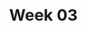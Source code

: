 ---
title: Week 03
contents:
  - date: 2025-06-24
    items:
      - type: lecture
        topics:
          - The Serret-Frenet Basis
          - The Serret-Frenet Triad (Curvature of a plane curve)
      - type: problem_set
        title: Set 07 - Serret Frenet Basis
        description: The Serret-Frenet Triad (Kinematics and kinetics)
        link: "https://drive.google.com/file/d/1iOeubRqbTVT4-f2UfLvGpaTstqDTWOOK/view?usp=drivesdk"
      - type: problem_set
        title: Set 08 - Relative motion & Corotational Bases
        description: Relative motion between translating rigid bodies
        link: "https://drive.google.com/file/d/15SJS064FwSMpkfMLjZYIYxMUW1tPyOWy/view?usp=drivesdk"
      - type: reading
        title: See the animations in the Wikipedia page of the Serret-Frenet basis
        description: reading
        link: "https://en.wikipedia.org/wiki/Frenet–Serret_formulas"
      - type: demo
        title: Serret-Frenet basis on bobsled
        link: "https://youtu.be/0ACqRREH180"
      - type: demo
        title: Serret-Frenet basis and osculating circle on 3D curve by Troy Henderson
        link: "https://www.youtube.com/shorts/NyphZOJggFk"
      - type: demo
        title: Check out the animations on the MECH230 Youtube channel
        link: "https://www.youtube.com/@mech230demos"
      - type: lecture_video
        title: A derivation of the Serret-Frenet formulae
        link: "https://youtu.be/OB13c0WlUSg"
      - type: exercise_video
        title: Problem 02-151
        link: "https://youtu.be/Z8Un0esREyw"
      - type: quiz
        title: Quiz 4
        description: Quiz 4
        link: "https://drive.google.com/file/d/1lrdG5aq0CPB20apmdMRpqcBzMDbk13CW/view?usp=share_link"

  - date: 2025-06-25
    items:
      - type: exercise
        topics:
          - Relative motion between translating rigid bodies

  - date: 2025-06-26
    items:
      - type: lecture
        topics:
          - Spring force
          - Friction
          - A particle moving on a curve vs. a particle moving on a surface
      - type: problem_set
        title: Set 09 - Linear Springs
        link: "https://drive.google.com/file/d/1zcm9KN42Fokud1WwjCEeEt4B-KT5stpI/view?usp=drivesdk"
      - type: problem_set
        title: Set 10 - Friction
        link: "https://drive.google.com/file/d/1BsacnK5BUjR_4CQXt7pW7BM2vrtYed5p/view?usp=drivesdk"
      - type: lecture_video
        title: Explaining spring force
        link: "https://www.youtube.com/watch?v=WtTDHW2JUVY"
      - type: lecture_video
        title: Spring force examples
        link: "https://www.youtube.com/watch?v=YiOZregJx9w"
      - type: lecture_video
        title: Explaining the friction force
        link: "https://www.youtube.com/watch?v=_fvCFtpL3c8"
      - type: lecture_video
        title: Particle on a curve vs. particle on a surface
        link: "https://www.youtube.com/watch?v=XNdP7Nk850s"
      - type: exercise_video
        title: Problem 08-004
        link: "https://youtu.be/YE9N2f2qTqg"
      - type: exercise_video
        title: Problem 03-071
        link: "https://youtu.be/RDFfE0tFTnk"
      - type: quiz
        title: Quiz 5
        description: Quiz 5
        link: "https://drive.google.com/file/d/1heEY38NktknE03EL7KXidQqaBeqfXaVj/view?usp=share_link"
      - type: homework
        title: HW 03 - Particles on helix
        link: "https://drive.google.com/file/d/1AvefEuP7eYljS4oICjGSQNzPmrZSSOdd/view?usp=share_link"
        due_date: 2025-07-03
---